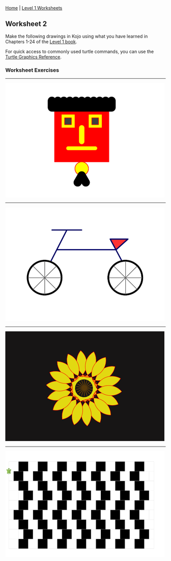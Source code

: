 <div class="nav">
  <a href="/index.html">Home</a> | <a href="index.html">Level 1 Worksheets</a>
</div>

## Worksheet 2

Make the following drawings in Kojo using what you have learned in Chapters 1-24 of the [Level 1 book](/tutorials-index.html#lesson-plans).

For quick access to commonly used turtle commands, you can use the [Turtle Graphics Reference](/reference/turtle.html).

### Worksheet Exercises
<hr/>
<img src="w2pics/face.png" width="500"/>
<hr/>
<img src="w2pics/cycle.png" width="500"/>
<hr/>
<img src="w2pics/sunflower.png" width="500"/>
<hr/>
<img src="w2pics/illusion.png" width="500"/>
